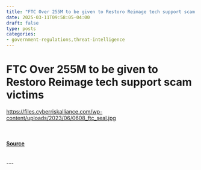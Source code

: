 ```yaml
---
title: "FTC Over 255M to be given to Restoro Reimage tech support scam victims"
date: 2025-03-11T09:58:05-04:00
draft: false
type: posts
categories: 
- government-regulations,threat-intelligence
---
```

# FTC Over 255M to be given to Restoro Reimage tech support scam victims
https://files.cyberriskalliance.com/wp-content/uploads/2023/06/0608_ftc_seal.jpg
<br/>

<br/>


#### [Source](https://www.scworld.com/brief/ftc-over-25-5m-to-be-given-to-restoro-reimage-tech-support-scam-victims)

<br/>
---

